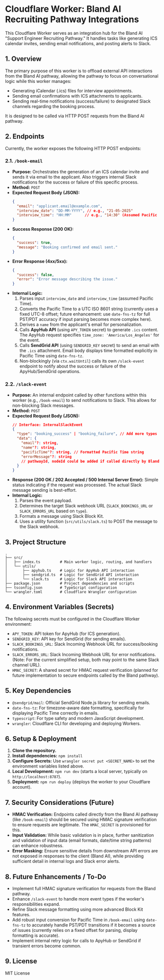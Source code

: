 # Cloudflare Worker: Bland AI Recruiting Pathway Integrations

This Cloudflare Worker serves as an integration hub for the Bland AI "Support Engineer Recruiting Pathway." It handles tasks like generating ICS calendar invites, sending email notifications, and posting alerts to Slack.

## 1. Overview

The primary purpose of this worker is to offload external API interactions from the Bland AI pathway, allowing the pathway to focus on conversational logic while this worker manages:
*   Generating iCalendar (.ics) files for interview appointments.
*   Sending email confirmations with ICS attachments to applicants.
*   Sending real-time notifications (success/failure) to designated Slack channels regarding the booking process.

It is designed to be called via HTTP POST requests from the Bland AI pathway.

## 2. Endpoints

Currently, the worker exposes the following HTTP POST endpoints:

### 2.1. `/book-email`
*   **Purpose:** Orchestrates the generation of an ICS calendar invite and sends it via email to the applicant. Also triggers internal Slack notifications for the success or failure of this specific process.
*   **Method:** `POST`
*   **Expected Request Body (JSON):**
    ```json
    {
      "email": "applicant.email@example.com",
      "interview_date": "DD-MM-YYYY", // e.g., "21-05-2025"
      "interview_time": "HH:MM"      // e.g., "14:30" (Assumed Pacific Time)
    }
    ```
*   **Success Response (200 OK):**
    ```json
    {
      "success": true,
      "message": "Booking confirmed and email sent."
    }
    ```
*   **Error Response (4xx/5xx):**
    ```json
    {
      "success": false,
      "error": "Error message describing the issue."
    }
    ```
*   **Internal Logic:**
    1.  Parses input `interview_date` and `interview_time` (assumed Pacific Time).
    2.  Converts the Pacific Time to a UTC ISO 8601 string (currently uses a fixed UTC-8 offset; future enhancement: use `date-fns-tz` for full PST/PDT accuracy if input parsing becomes more complex here).
    3.  Derives a `name` from the applicant's email for personalization.
    4.  Calls **ApyHub API** (using `APY_TOKEN` secret) to generate `.ics` content. The ApyHub request specifies `time_zone: 'America/Los_Angeles'` for the event.
    5.  Calls **SendGrid API** (using `SENDGRID_KEY` secret) to send an email with the `.ics` attachment. Email body displays time formatted explicitly in Pacific Time using `date-fns-tz`.
    6.  Non-blockingly (via `ctx.waitUntil`) calls its own `/slack-event` endpoint to notify about the success or failure of the ApyHub/SendGrid operations.

### 2.2. `/slack-event`
*   **Purpose:** An internal endpoint called by other functions within this worker (e.g., `/book-email`) to send notifications to Slack. This allows for non-blocking Slack messages.
*   **Method:** `POST`
*   **Expected Request Body (JSON):**
    ```json
    // Interface: InternalSlackEvent
    {
      "type": "booking_success" | "booking_failure", // Add more types as needed
      "data": {
        "email"?: string,
        "name"?: string,
        "pacificTime"?: string, // Formatted Pacific Time string
        "errorMessage"?: string
        // pathwayId, nodeId could be added if called directly by Bland pathway for other events
      }
    }
    ```
*   **Response (200 OK / 202 Accepted / 500 Internal Server Error):** Simple status indicating if the request was processed. The actual Slack message sending is best-effort.
*   **Internal Logic:**
    1.  Parses the event payload.
    2.  Determines the target Slack webhook URL (`SLACK_BOOKINGS_URL` or `SLACK_ERRORS_URL` based on `type`).
    3.  Formats a message using Slack Block Kit.
    4.  Uses a utility function (`src/utils/slack.ts`) to POST the message to the Slack webhook.

## 3. Project Structure

```
.
├── src/
│   ├── index.ts         # Main worker logic, routing, and handlers
│   └── utils/
│       ├── apyhub.ts    # Logic for ApyHub API interaction
│       ├── sendgrid.ts  # Logic for SendGrid API interaction
│       └── slack.ts     # Logic for Slack API interaction
├── package.json         # Project dependencies and scripts
├── tsconfig.json        # TypeScript configuration
└── wrangler.toml        # Cloudflare Wrangler configuration
```

## 4. Environment Variables (Secrets)

The following secrets must be configured in the Cloudflare Worker environment:

*   `APY_TOKEN`: API token for ApyHub (for ICS generation).
*   `SENDGRID_KEY`: API key for SendGrid (for sending emails).
*   `SLACK_BOOKINGS_URL`: Slack Incoming Webhook URL for success/booking notifications.
*   `SLACK_ERRORS_URL`: Slack Incoming Webhook URL for error notifications. (Note: For the current simplified setup, both may point to the same Slack channel URL).
*   `HMAC_SECRET`: A shared secret for HMAC request verification (planned for future implementation to secure endpoints called by the Bland pathway).

## 5. Key Dependencies

*   `@sendgrid/mail`: Official SendGrid Node.js library for sending emails.
*   `date-fns-tz`: For timezone-aware date formatting, specifically for displaying Pacific Time correctly in emails.
*   `typescript`: For type safety and modern JavaScript development.
*   `wrangler`: Cloudflare CLI for developing and deploying Workers.

## 6. Setup & Deployment

1.  **Clone the repository.**
2.  **Install dependencies:** `npm install`
3.  **Configure Secrets:** Use `wrangler secret put <SECRET_NAME>` to set the environment variables listed above.
4.  **Local Development:** `npm run dev` (starts a local server, typically on `http://localhost:8787`).
5.  **Deployment:** `npm run deploy` (deploys the worker to your Cloudflare account).

## 7. Security Considerations (Future)

*   **HMAC Verification:** Endpoints called directly from the Bland AI pathway (like `/book-email`) should be secured using HMAC signature verification to ensure requests are legitimate. The `HMAC_SECRET` is provisioned for this.
*   **Input Validation:** While basic validation is in place, further sanitization and validation of input data (email formats, date/time string patterns) can enhance robustness.
*   **Error Masking:** Ensure sensitive details from downstream API errors are not exposed in responses to the client (Bland AI), while providing sufficient detail in internal logs and Slack error alerts.

## 8. Future Enhancements / To-Do

*   Implement full HMAC signature verification for requests from the Bland pathway.
*   Enhance `/slack-event` to handle more event types if the worker's responsibilities expand.
*   Refine Slack message formatting using more advanced Block Kit features.
*   Add robust input conversion for Pacific Time in `/book-email` using `date-fns-tz` to accurately handle PST/PDT transitions if it becomes a source of issues (currently relies on a fixed offset for parsing, display formatting is accurate).
*   Implement internal retry logic for calls to ApyHub or SendGrid if transient errors become common. 

## 9. License

MIT License
